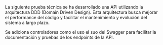 

La siguiente prueba técnica se ha desarrollado una API utilizando la arquitectura DDD (Domain Driven Design). 
Esta arquitectura busca mejorar el performance del código y facilitar el mantenimiento y evolución del sistema a largo plazo.

Se adiciona controladores como el uso el suo del Swagger para facilitar la documentación y pruebas de los endpoints de la API. 
